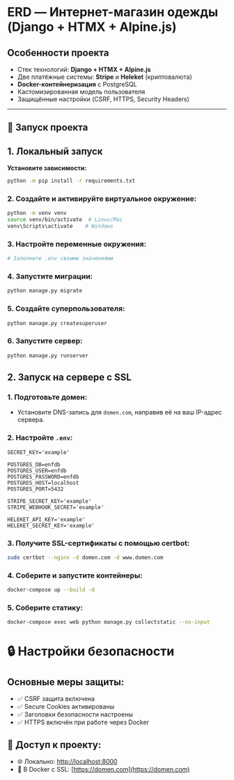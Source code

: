 #  ERD — Интернет-магазин одежды (Django + HTMX + Alpine.js)

##  Особенности проекта

- Стек технологий: **Django + HTMX + Alpine.js**
- Две платёжные системы: **Stripe** и **Heleket** (криптовалюта)
- **Docker-контейнеризация** с PostgreSQL
- Кастомизированная модель пользователя
- Защищённые настройки (CSRF, HTTPS, Security Headers)

---

## 🚀 Запуск проекта

## 1. Локальный запуск

**Установите зависимости:**
```bash
python -m pip install -r requirements.txt
```
### 2. Создайте и активируйте виртуальное окружение:
```bash
python -m venv venv
source venv/bin/activate  # Linux/Mac
venv\Scripts\activate    # Windows
```
### 3. Настройте переменные окружения:
```bash
# Заполните .env своими значениями
```
### 4. Запустите миграции:
```bash
python manage.py migrate
```
### 5. Создайте суперпользователя:
```bash
python manage.py createsuperuser
```
### 6. Запустите сервер:
```bash
python manage.py runserver
```

## 2. Запуск на сервере с SSL

### 1. Подготовьте домен:
- Установите DNS-запись для `domen.com`, направив её на ваш IP-адрес сервера.

### 2. Настройте `.env`:

```env
SECRET_KEY='example'

POSTGRES_DB=enfdb
POSTGRES_USER=enfdb
POSTGRES_PASSWORD=enfdb
POSTGRES_HOST=localhost  
POSTGRES_PORT=5432

STRIPE_SECRET_KEY='example'
STRIPE_WEBHOOK_SECRET='example'

HELEKET_API_KEY='example'
HELEKET_SECRET_KEY='example'
```
### 3. Получите SSL-сертификаты с помощью certbot:
```bash
sudo certbot --nginx -d domen.com -d www.domen.com
```
### 4. Соберите и запустите контейнеры:
```bash
docker-compose up --build -d
```
### 5. Соберите статику:
```bash
docker-compose exec web python manage.py collectstatic --no-input
```

# 🔒 Настройки безопасности

## Основные меры защиты:

- ✅ CSRF защита включена
- ✅ Secure Cookies активированы
- ✅ Заголовки безопасности настроены
- ✅ HTTPS включён при работе через Docker

## 🔗 Доступ к проекту:

- 🌐 Локально: [http://localhost:8000](http://localhost:8000)
- 🔐 В Docker с SSL: [https://domen.com](https://domen.com)






